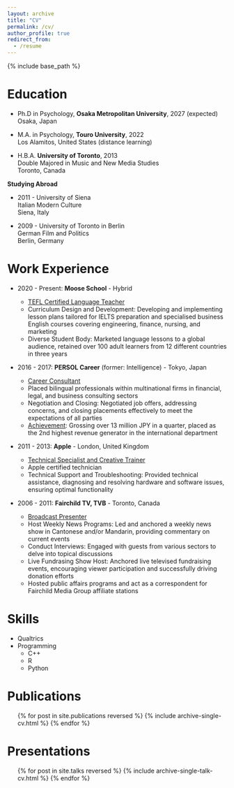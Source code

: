 ```yaml
---
layout: archive
title: "CV"
permalink: /cv/
author_profile: true
redirect_from:
  - /resume
---
```


{% include base_path %}

<!-- [Download CV here](https://cleone.github.io/files/cv.pdf) -->

Education
======
* Ph.D in Psychology, **Osaka Metropolitan University**, 2027 (expected)    
Osaka, Japan  

* M.A. in Psychology, **Touro University**, 2022    
Los Alamitos, United States (distance learning)    

* H.B.A. **University of Toronto**, 2013  
Double Majored in Music and New Media Studies  
Toronto, Canada  

**Studying Abroad**  
* 2011 - University of Siena    
Italian Modern Culture  
Siena, Italy  

* 2009 - University of Toronto in Berlin  
German Film and Politics  
Berlin, Germany  


Work Experience
======
* 2020 - Present: **Moose School** - Hybrid
  * <u>TEFL Certified Language Teacher</u>
  * Curriculum Design and Development: Developing and implementing lesson plans tailored for IELTS preparation and specialised business English courses covering engineering, finance, nursing, and marketing
  * Diverse Student Body: Marketed language lessons to a global audience, retained over 100 adult learners from 12 different countries in three years


* 2016 - 2017: **PERSOL Career** (former: Intelligence) - Tokyo, Japan
  * <u>Career Consultant</u>
  * Placed bilingual professionals within multinational firms in financial, legal, and business consulting sectors
  * Negotiation and Closing: Negotiated job offers, addressing concerns, and closing placements effectively to meet the expectations of all parties
  * <u>Achievement</u>: Grossing over 13 million JPY in a quarter, placed as the 2nd
highest revenue generator in the international department


* 2011 - 2013: **Apple** - London, United Kingdom  
  * <u>Technical Specialist and Creative Trainer</u>  
  * Apple certified technician
  * Technical Support and Troubleshooting: Provided technical assistance, diagnosing and resolving hardware and software issues, ensuring optimal functionality


* 2006 - 2011: **Fairchild TV, TVB** - Toronto, Canada  
  * <u>Broadcast Presenter</u>
  * Host Weekly News Programs: Led and anchored a weekly news show in Cantonese and/or Mandarin, providing commentary on current events
  * Conduct Interviews: Engaged with guests from various sectors to delve into topical discussions
  * Live Fundrasing Show Host: Anchored live televised fundraising events, encouraging viewer participation and successfully driving donation efforts
  * Hosted public affairs programs and act as a correspondent for Fairchild Media Group affiliate stations

  
Skills
======
* Qualtrics
* Programming
  * C++
  * R
  * Python

Publications
======
  <ul>{% for post in site.publications reversed %}
    {% include archive-single-cv.html %}
  {% endfor %}</ul>
  
Presentations
======
  <ul>{% for post in site.talks reversed %}
    {% include archive-single-talk-cv.html  %}
  {% endfor %}</ul>
  
<!-- Teaching
======
  <ul>{% for post in site.teaching reversed %}
    {% include archive-single-cv.html %}
  {% endfor %}</ul>
  
Service and leadership
======
* Currently signed in to 43 different slack teams -->

